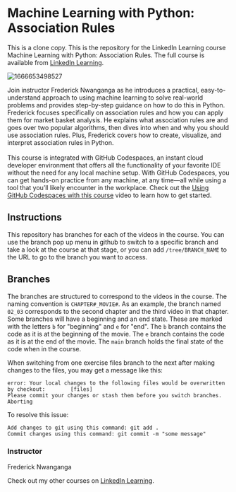 # Machine Learning with Python: Association Rules 
This is a clone copy.
This is the repository for the LinkedIn Learning course Machine Learning with Python: Association Rules. The full course is available from [LinkedIn Learning][lil-course-url].

![1666653498527](https://user-images.githubusercontent.com/25848438/200746581-30ecf534-a07b-4bea-a55b-cccfa2f483a0.jpeg)

Join instructor Frederick Nwanganga as he introduces a practical, easy-to-understand approach to using machine learning to solve real-world problems and provides step-by-step guidance on how to do this in Python. Frederick focuses specifically on association rules and how you can apply them for market basket analysis. He explains what association rules are and goes over two popular algorithms, then dives into when and why you should use association rules. Plus, Frederick covers how to create, visualize, and interpret association rules in Python.<br><br>This course is integrated with GitHub Codespaces, an instant cloud developer environment that offers all the functionality of your favorite IDE without the need for any local machine setup. With GitHub Codespaces, you can get hands-on practice from any machine, at any time—all while using a tool that you’ll likely encounter in the workplace. Check out the [Using GitHub Codespaces with this course][gcs-video-url] video to learn how to get started.



## Instructions
This repository has branches for each of the videos in the course. You can use the branch pop up menu in github to switch to a specific branch and take a look at the course at that stage, or you can add `/tree/BRANCH_NAME` to the URL to go to the branch you want to access.

## Branches
The branches are structured to correspond to the videos in the course. The naming convention is `CHAPTER#_MOVIE#`. As an example, the branch named `02_03` corresponds to the second chapter and the third video in that chapter. 
Some branches will have a beginning and an end state. These are marked with the letters `b` for "beginning" and `e` for "end". The `b` branch contains the code as it is at the beginning of the movie. The `e` branch contains the code as it is at the end of the movie. The `main` branch holds the final state of the code when in the course.

When switching from one exercise files branch to the next after making changes to the files, you may get a message like this:

    error: Your local changes to the following files would be overwritten by checkout:        [files]
    Please commit your changes or stash them before you switch branches.
    Aborting

To resolve this issue:
	
    Add changes to git using this command: git add .
	Commit changes using this command: git commit -m "some message"


### Instructor

Frederick Nwanganga

Check out my other courses on [LinkedIn Learning](https://www.linkedin.com/learning/instructors/frederick-nwanganga?u=104).

[lil-course-url]: https://www.linkedin.com/learning/machine-learning-with-python-association-rules
[gcs-video-url]: https://www.linkedin.com/learning/machine-learning-with-python-association-rules/using-github-codespaces-with-this-course
